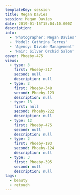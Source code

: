 ```yaml
---
templateKey: session
title: Megan Davies
session: Megan_Davies
date: 2019-01-15T15:04:10.000Z
description:
info:
  - 'Photographer: Megan Davies'
  - 'Model: Cathrina Torres'
  - 'Agency: Divide Management'
  - 'Hair: Silver Orchid Salon'
cover: Phoeby-475
views:
  - type: 3
    first: Phoeby-317
    second: null
    description: null
  - type: 2
    first: Phoeby-348
    second: Phoeby-123
    description: null
  - type: 13
    first: null
    second: Phoeby-222
    description: null
  - type: 12
    first: Phoeby-475
    second: null
    description: null
  - type: 2
    first: Phoeby-193
    second: Phoeby-124
    description: null
  - type: 3
    first: Phoeby-395
    second: null
    description: null
tags:
  - beauty
  - retouch
---
```

